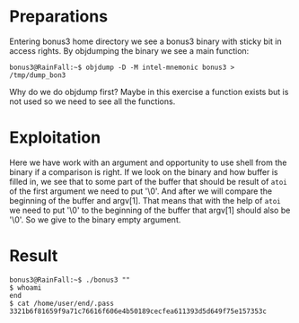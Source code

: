 # Preparations

Entering bonus3 home directory we see a bonus3 binary with sticky bit in access rights.
By objdumping the binary we see a main function:

	bonus3@RainFall:~$ objdump -D -M intel-mnemonic bonus3 > /tmp/dump_bon3

Why do we do objdump first? Maybe in this exercise a function exists but is not used so we need to see all the functions.

# Exploitation

Here we have work with an argument and opportunity to use shell from the binary if a comparison is right. If we look on the binary and how buffer is filled in, we see that to some part of the buffer that should be result of `atoi` of the first argument we need to put '\0'. And after we will compare the beginning of the buffer and argv[1]. That means that with the help of `atoi` we need to put '\0' to the beginning of the buffer that argv[1] should also be '\0'. So we give to the binary empty argument.

# Result

    bonus3@RainFall:~$ ./bonus3 ""
    $ whoami
    end
    $ cat /home/user/end/.pass
    3321b6f81659f9a71c76616f606e4b50189cecfea611393d5d649f75e157353c

